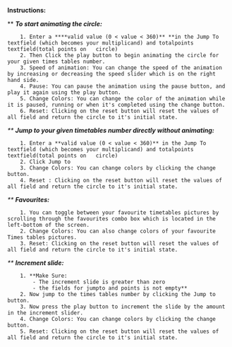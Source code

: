**Instructions:**


**    **_To start animating the circle:_**

        1. Enter a ****valid value (0 < value < 360)** **in the Jump To textfield (which becomes your multiplicand) and totalpoints textfield(total points on   circle)      
        2. Then Click the play button to begin animating the circle for your given times tables number.
        3. Speed of animation: You can change the speed of the animation by increasing or decreasing the speed slider which is on the right hand side.
        4. Pause: You can pause the animation using the pause button, and play it again using the play button. 
        5. Change Colors: You can change the color of the animation while it is paused, running or when it's completed using the change button.
        6. Reset: Clicking on the reset button will reset the values of all field and return the circle to it's initial state.


_**      **Jump to your given timetables number directly without animating:**_

        1. Enter a **valid value (0 < value < 360)** in the Jump To textfield (which becomes your multiplicand) and totalpoints textfield(total points on   circle) 
        2. Click Jump to
        3. Change Colors: You can change colors by clicking the change button.
        4. Reset : Clicking on the reset button will reset the values of all field and return the circle to it's initial state.

_**    **Favourites:**_

        1. You can toggle between your favourite timetables pictures by scrolling through the favourites combo box which is located in the left-bottom of the screen.
        2. Change Colors: You can also change colors of your favourite Times tables pictures.
        3. Reset: Clicking on the reset button will reset the values of all field and return the circle to it's initial state.

_**    **Increment slide:**_

        1. **Make Sure: 
            - The increment slide is greater than zero
            - the fields for jumpto and points is not empty**
        2. Now jump to the times tables number by clicking the Jump to button.
        3. Now press the play button to increment the slide by the amount in the increment slider.
        4. Change Colors: You can change colors by clicking the change button.
        5. Reset: Clicking on the reset button will reset the values of all field and return the circle to it's initial state.
